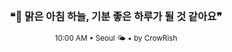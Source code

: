 <div align="center">

<br>

<h3>❝🌅 맑은 아침 하늘, 기분 좋은 하루가 될 것 같아요❞</h3>

<sub>10:00 AM • Seoul 🌤️ • by CrowRish</sub>

<br>

</div>